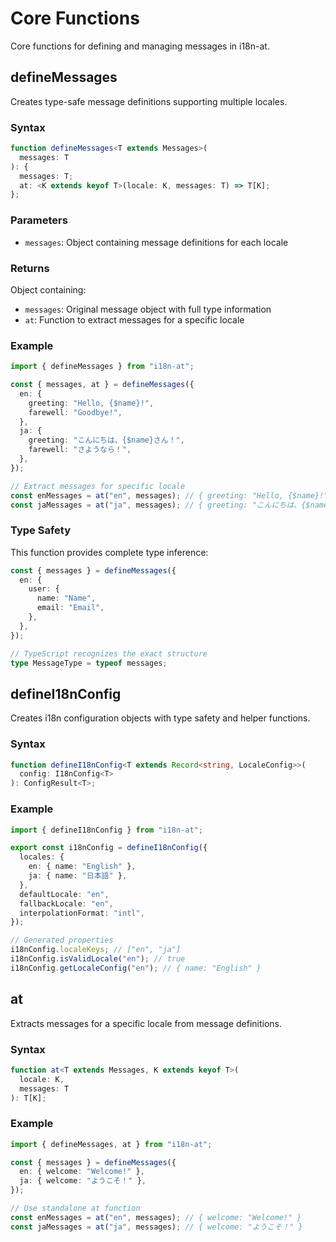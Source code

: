 # Core Functions

Core functions for defining and managing messages in i18n-at.

## defineMessages

Creates type-safe message definitions supporting multiple locales.

### Syntax

```typescript
function defineMessages<T extends Messages>(
  messages: T
): {
  messages: T;
  at: <K extends keyof T>(locale: K, messages: T) => T[K];
};
```

### Parameters

- `messages`: Object containing message definitions for each locale

### Returns

Object containing:

- `messages`: Original message object with full type information
- `at`: Function to extract messages for a specific locale

### Example

```typescript
import { defineMessages } from "i18n-at";

const { messages, at } = defineMessages({
  en: {
    greeting: "Hello, {$name}!",
    farewell: "Goodbye!",
  },
  ja: {
    greeting: "こんにちは、{$name}さん！",
    farewell: "さようなら！",
  },
});

// Extract messages for specific locale
const enMessages = at("en", messages); // { greeting: "Hello, {$name}!", farewell: "Goodbye!" }
const jaMessages = at("ja", messages); // { greeting: "こんにちは、{$name}さん！", farewell: "さようなら！" }
```

### Type Safety

This function provides complete type inference:

```typescript
const { messages } = defineMessages({
  en: {
    user: {
      name: "Name",
      email: "Email",
    },
  },
});

// TypeScript recognizes the exact structure
type MessageType = typeof messages;
```

## defineI18nConfig

Creates i18n configuration objects with type safety and helper functions.

### Syntax

```typescript
function defineI18nConfig<T extends Record<string, LocaleConfig>>(
  config: I18nConfig<T>
): ConfigResult<T>;
```

### Example

```typescript
import { defineI18nConfig } from "i18n-at";

export const i18nConfig = defineI18nConfig({
  locales: {
    en: { name: "English" },
    ja: { name: "日本語" },
  },
  defaultLocale: "en",
  fallbackLocale: "en",
  interpolationFormat: "intl",
});

// Generated properties
i18nConfig.localeKeys; // ["en", "ja"]
i18nConfig.isValidLocale("en"); // true
i18nConfig.getLocaleConfig("en"); // { name: "English" }
```

## at

Extracts messages for a specific locale from message definitions.

### Syntax

```typescript
function at<T extends Messages, K extends keyof T>(
  locale: K,
  messages: T
): T[K];
```

### Example

```typescript
import { defineMessages, at } from "i18n-at";

const { messages } = defineMessages({
  en: { welcome: "Welcome!" },
  ja: { welcome: "ようこそ！" },
});

// Use standalone at function
const enMessages = at("en", messages); // { welcome: "Welcome!" }
const jaMessages = at("ja", messages); // { welcome: "ようこそ！" }
```
